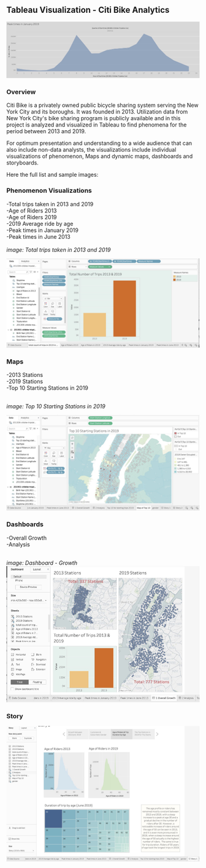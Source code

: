 
## Tableau Visualization - Citi Bike Analytics

![Main Menu](./images/header.jpg?raw=true "Header")

### Overview
Citi Bike is a privately owned public bicycle sharing system serving the New York City and its boroughs. It was founded in 2013. Utilization data from New York City's bike sharing program is publicly available and in this project is analyzed and visualized in Tableau to find phenomena for the period between 2013 and 2019.

For optimum presentation and understanding to a wide audience that can also include non-data analysts, the visualizations include individual visualizations of phenomenon, Maps and dynamic maps, dashboards and storyboards. 

Here the full list and sample images:


### Phenomenon Visualizations<br/>
-Total trips taken in 2013 and 2019<br/>
-Age of Riders 2013<br/>
-Age of Riders 2019<br/>
-2019 Average ride by age<br/>
-Peak times in January 2019<br/>
-Peak times in June 2013<br/>
<br/>
*image: Total trips taken in 2013 and 2019*
<br/>

![Main Menu](./images/totaltrips.jpg?raw=true "Total Trips in 2013 and 2019")

### Maps<br/>
-2013 Stations<br/>
-2019 Stations<br/>
-Top 10 Starting Stations in 2019<br/>
<br/>

*image: Top 10 Starting Stations in 2019*
<br/>

![Main Menu](./images/top10.jpg?raw=true "Top 10 Starting Stations in 2019")
<br/>

### Dashboards<br/>
-Overall Growth<br/>
-Analysis<br/>
<br/>

*image: Dashboard - Growth*
<br/>
![Main Menu](./images/Dashboard1.jpg?raw=true "Dashboard")
<br/>

### Story<br/>


![Main Menu](./images/story1.jpg?raw=true "Story")











